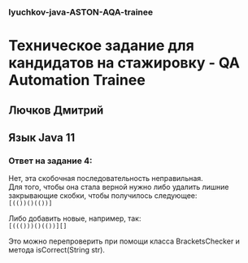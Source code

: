 ### lyuchkov-java-ASTON-AQA-trainee
# Техническое задание для кандидатов на стажировку - QA Automation Trainee  
## Лючков Дмитрий  
## Язык Java 11  

### Ответ на задание 4:   
Нет, эта скобочная последовательность неправильная.  
Для того, чтобы она стала верной нужно либо удалить лишние закрывающие скобки, чтобы получилось следующее:  
`[(())()(())]`  
  
Либо добавить новые, например, так:  
`[((()))()(())][]`  

Это можно перепроверить при помощи класса BracketsChecker и метода isCorrect(String str).
